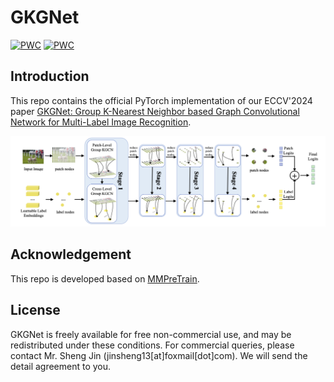 # GKGNet
[![PWC](https://img.shields.io/endpoint.svg?url=https://paperswithcode.com/badge/gkgnet-group-k-nearest-neighbor-based-graph/multi-label-classification-on-pascal-voc-2007)](https://paperswithcode.com/sota/multi-label-classification-on-pascal-voc-2007?p=gkgnet-group-k-nearest-neighbor-based-graph)
[![PWC](https://img.shields.io/endpoint.svg?url=https://paperswithcode.com/badge/gkgnet-group-k-nearest-neighbor-based-graph/multi-label-classification-on-ms-coco)](https://paperswithcode.com/sota/multi-label-classification-on-ms-coco?p=gkgnet-group-k-nearest-neighbor-based-graph)
## Introduction

This repo contains the official PyTorch implementation of our ECCV'2024 paper
[GKGNet: Group K-Nearest Neighbor based Graph Convolutional Network for Multi-Label Image Recognition](https://arxiv.org/abs/2308.14378).

<div align="center"><img src="assets/arch.png" width="800"></div>

## Acknowledgement
This repo is developed based on [MMPreTrain](https://github.com/open-mmlab/mmpretrain). 



## License
GKGNet is freely available for free non-commercial use, and may be redistributed under these conditions. For commercial queries, please contact Mr. Sheng Jin (jinsheng13[at]foxmail[dot]com). We will send the detail agreement to you.
